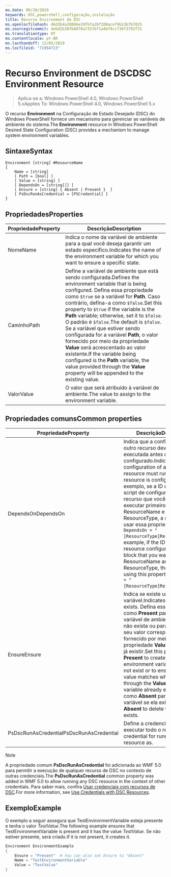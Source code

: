 ```yaml
---
ms.date: 09/20/2019
keywords: DSC,powershell,configuração,instalação
title: Recurso Environment de DSC
ms.openlocfilehash: d6d3b4a2086be28fbfa2bf200acef9b13b7b7825
ms.sourcegitcommit: debd2b38fb8070a7357bf1a4bf9cc736f3702f31
ms.translationtype: HT
ms.contentlocale: pt-BR
ms.lasthandoff: 12/05/2019
ms.locfileid: "71954713"
---
```

# <a name="dsc-environment-resource"></a><span data-ttu-id="7afd8-103">Recurso Environment de DSC</span><span class="sxs-lookup"><span data-stu-id="7afd8-103">DSC Environment Resource</span></span>

> <span data-ttu-id="7afd8-104">Aplica-se a: Windows PowerShell 4.0, Windows PowerShell 5.x</span><span class="sxs-lookup"><span data-stu-id="7afd8-104">Applies To: Windows PowerShell 4.0, Windows PowerShell 5.x</span></span>

<span data-ttu-id="7afd8-105">O recurso **Environment** na Configuração de Estado Desejado (DSC) do Windows PowerShell fornece um mecanismo para gerenciar as variáveis de ambiente do sistema.</span><span class="sxs-lookup"><span data-stu-id="7afd8-105">The **Environment** resource in Windows PowerShell Desired State Configuration (DSC) provides a mechanism to manage system environment variables.</span></span>

## <a name="syntax"></a><span data-ttu-id="7afd8-106">Sintaxe</span><span class="sxs-lookup"><span data-stu-id="7afd8-106">Syntax</span></span>

```Syntax
Environment [string] #ResourceName
{
    Name = [string]
    [ Path = [bool] ]
    [ Value = [string] ]
    [ DependsOn = [string[]] ]
    [ Ensure = [string] { Absent | Present }  ]
    [ PsDscRunAsCredential = [PSCredential] ]
}
```

## <a name="properties"></a><span data-ttu-id="7afd8-107">Propriedades</span><span class="sxs-lookup"><span data-stu-id="7afd8-107">Properties</span></span>

|<span data-ttu-id="7afd8-108">Propriedade</span><span class="sxs-lookup"><span data-stu-id="7afd8-108">Property</span></span> |<span data-ttu-id="7afd8-109">Descrição</span><span class="sxs-lookup"><span data-stu-id="7afd8-109">Description</span></span> |
|---|---|
|<span data-ttu-id="7afd8-110">Nome</span><span class="sxs-lookup"><span data-stu-id="7afd8-110">Name</span></span> |<span data-ttu-id="7afd8-111">Indica o nome da variável de ambiente para a qual você deseja garantir um estado específico.</span><span class="sxs-lookup"><span data-stu-id="7afd8-111">Indicates the name of the environment variable for which you want to ensure a specific state.</span></span> |
|<span data-ttu-id="7afd8-112">Caminho</span><span class="sxs-lookup"><span data-stu-id="7afd8-112">Path</span></span> |<span data-ttu-id="7afd8-113">Define a variável de ambiente que está sendo configurada.</span><span class="sxs-lookup"><span data-stu-id="7afd8-113">Defines the environment variable that is being configured.</span></span> <span data-ttu-id="7afd8-114">Defina essa propriedade como `$true` se a variável for **Path**. Caso contrário, defina-a como `$false`.</span><span class="sxs-lookup"><span data-stu-id="7afd8-114">Set this property to `$true` if the variable is the **Path** variable; otherwise, set it to `$false`.</span></span> <span data-ttu-id="7afd8-115">O padrão é `$false`.</span><span class="sxs-lookup"><span data-stu-id="7afd8-115">The default is `$false`.</span></span> <span data-ttu-id="7afd8-116">Se a variável que estiver sendo configurada for a variável **Path**, o valor fornecido por meio da propriedade **Value** será acrescentado ao valor existente.</span><span class="sxs-lookup"><span data-stu-id="7afd8-116">If the variable being configured is the **Path** variable, the value provided through the **Value** property will be appended to the existing value.</span></span> |
|<span data-ttu-id="7afd8-117">Valor</span><span class="sxs-lookup"><span data-stu-id="7afd8-117">Value</span></span> |<span data-ttu-id="7afd8-118">O valor que será atribuído à variável de ambiente.</span><span class="sxs-lookup"><span data-stu-id="7afd8-118">The value to assign to the environment variable.</span></span> |

## <a name="common-properties"></a><span data-ttu-id="7afd8-119">Propriedades comuns</span><span class="sxs-lookup"><span data-stu-id="7afd8-119">Common properties</span></span>

|<span data-ttu-id="7afd8-120">Propriedade</span><span class="sxs-lookup"><span data-stu-id="7afd8-120">Property</span></span> |<span data-ttu-id="7afd8-121">Descrição</span><span class="sxs-lookup"><span data-stu-id="7afd8-121">Description</span></span> |
|---|---|
|<span data-ttu-id="7afd8-122">DependsOn</span><span class="sxs-lookup"><span data-stu-id="7afd8-122">DependsOn</span></span> |<span data-ttu-id="7afd8-123">Indica que a configuração de outro recurso deve ser executada antes de ele ser configurado.</span><span class="sxs-lookup"><span data-stu-id="7afd8-123">Indicates that the configuration of another resource must run before this resource is configured.</span></span> <span data-ttu-id="7afd8-124">Por exemplo, se a ID do bloco de script de configuração do recurso que você deseja executar primeiro for ResourceName e seu tipo for ResourceType, a sintaxe para usar essa propriedade será `DependsOn = "[ResourceType]ResourceName"`.</span><span class="sxs-lookup"><span data-stu-id="7afd8-124">For example, if the ID of the resource configuration script block that you want to run first is ResourceName and its type is ResourceType, the syntax for using this property is `DependsOn = "[ResourceType]ResourceName"`.</span></span> |
|<span data-ttu-id="7afd8-125">Ensure</span><span class="sxs-lookup"><span data-stu-id="7afd8-125">Ensure</span></span> |<span data-ttu-id="7afd8-126">Indica se existe uma variável.</span><span class="sxs-lookup"><span data-stu-id="7afd8-126">Indicates if a variable exists.</span></span> <span data-ttu-id="7afd8-127">Defina essa propriedade como **Present** para criar a variável de ambiente caso ela não exista ou para garantir que seu valor corresponda ao que é fornecido por meio da propriedade **Value** se a variável já existir.</span><span class="sxs-lookup"><span data-stu-id="7afd8-127">Set this property to **Present** to create the environment variable if it does not exist or to ensure that its value matches what is provided through the **Value** property if the variable already exists.</span></span> <span data-ttu-id="7afd8-128">Defina-a como **Absent** para excluir a variável se ela existir.</span><span class="sxs-lookup"><span data-stu-id="7afd8-128">Set it to **Absent** to delete the variable if it exists.</span></span> |
|<span data-ttu-id="7afd8-129">PsDscRunAsCredential</span><span class="sxs-lookup"><span data-stu-id="7afd8-129">PsDscRunAsCredential</span></span> |<span data-ttu-id="7afd8-130">Define a credencial para executar todo o recurso.</span><span class="sxs-lookup"><span data-stu-id="7afd8-130">Sets the credential for running the entire resource as.</span></span> |

> [!NOTE]
> <span data-ttu-id="7afd8-131">A propriedade comum **PsDscRunAsCredential** foi adicionada ao WMF 5.0 para permitir a execução de qualquer recurso de DSC no contexto de outras credenciais.</span><span class="sxs-lookup"><span data-stu-id="7afd8-131">The **PsDscRunAsCredential** common property was added in WMF 5.0 to allow running any DSC resource in the context of other credentials.</span></span> <span data-ttu-id="7afd8-132">Para saber mais, confira [Usar credenciais com recursos de DSC](../../../configurations/runasuser.md).</span><span class="sxs-lookup"><span data-stu-id="7afd8-132">For more information, see [Use Credentials with DSC Resources](../../../configurations/runasuser.md).</span></span>

## <a name="example"></a><span data-ttu-id="7afd8-133">Exemplo</span><span class="sxs-lookup"><span data-stu-id="7afd8-133">Example</span></span>

<span data-ttu-id="7afd8-134">O exemplo a seguir assegura que TestEnvironmentVariable esteja presente e tenha o valor _TestValue_.</span><span class="sxs-lookup"><span data-stu-id="7afd8-134">The following example ensures that TestEnvironmentVariable is present and it has the value _TestValue_.</span></span> <span data-ttu-id="7afd8-135">Se não estiver presente, será criado.</span><span class="sxs-lookup"><span data-stu-id="7afd8-135">If it is not present, it creates it.</span></span>

```powershell
Environment EnvironmentExample
{
    Ensure = "Present"  # You can also set Ensure to "Absent"
    Name = "TestEnvironmentVariable"
    Value = "TestValue"
}
```
